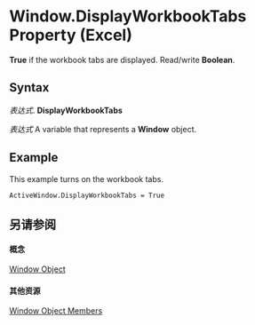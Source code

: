 
# Window.DisplayWorkbookTabs Property (Excel)

 **True** if the workbook tabs are displayed. Read/write **Boolean**.


## Syntax

 _表达式_. **DisplayWorkbookTabs**

 _表达式_ A variable that represents a **Window** object.


## Example

This example turns on the workbook tabs.


```
ActiveWindow.DisplayWorkbookTabs = True
```


## 另请参阅


#### 概念


[Window Object](8591b1ad-76f8-14e2-9120-406b65093f5a.md)
#### 其他资源


[Window Object Members](http://msdn.microsoft.com/library/f11db427-24a4-041c-2fd5-03ce73ae6c16%28Office.15%29.aspx)